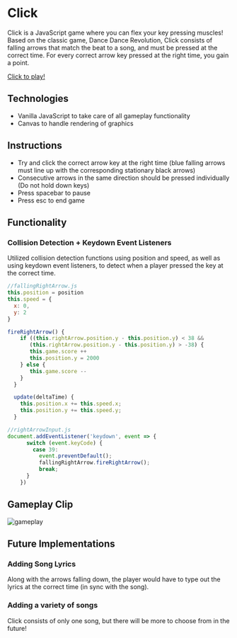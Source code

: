 # Click

Click is a JavaScript game where you can flex your key pressing muscles! Based on the classic game, Dance Dance Revolution, Click consists of falling arrows that match the beat to a song, and must be pressed at the correct time. For every correct arrow key pressed at the right time, you gain a point. 

[Click to play!](https://jmasters8.github.io/Click/)

## Technologies
 - Vanilla JavaScript to take care of all gameplay functionality
 - Canvas to handle rendering of graphics
## Instructions
- Try and click the correct arrow key at the right time (blue falling arrows must line up with the corresponding stationary black arrows)
- Consecutive arrows in the same direction should be pressed individually (Do not hold down keys)
- Press spacebar to pause
- Press esc to end game

## Functionality

### Collision Detection + Keydown Event Listeners
Utilized collision detection functions using position and speed, as well as using keydown event listeners, to detect when a player pressed the key at the correct time. 

```javascript
//fallingRightArrow.js
this.position = position
this.speed = {
  x: 0,
  y: 2
}

fireRightArrow() {
    if ((this.rightArrow.position.y - this.position.y) < 38 && 
       (this.rightArrow.position.y - this.position.y) > -38) {
       this.game.score ++
       this.position.y = 2000
    } else {
       this.game.score --
    }
  }

  update(deltaTime) {
    this.position.x += this.speed.x;
    this.position.y += this.speed.y;
  }
```
```javascript
//rightArrowInput.js
document.addEventListener('keydown', event => {
      switch (event.keyCode) {
        case 39:
          event.preventDefault();
          fallingRightArrow.fireRightArrow();
          break;
      }
    })
```
## Gameplay Clip
![gameplay](https://thumbs.gfycat.com/PessimisticBitesizedChihuahua-size_restricted.gif)

## Future Implementations
### Adding Song Lyrics
Along with the arrows falling down, the player would have to type out the lyrics at the correct time (in sync with the song).

### Adding a variety of songs
Click consists of only one song, but there will be more to choose from in the future!
